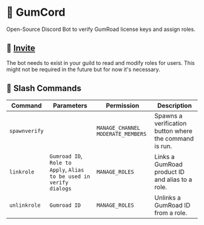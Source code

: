# 🔌 GumCord
Open-Source Discord Bot to verify GumRoad license keys and assign roles.

## 💌 [Invite](https://discord.com/oauth2/authorize?client_id=864170397632299040&permissions=137707777216&scope=bot+applications.commands)
The bot needs to exist in your guild to read and modify roles for users. This might not be required in the future but for now it's necessary.

## 📜 Slash Commands

| Command       | Parameters                                                         | Permission        | Description                                            |
|---------------|--------------------------------------------------------------------|-------------------|--------------------------------------------------------|
| `spawnverify` |                                                                    | `MANAGE_CHANNEL` `MODERATE_MEMBERS` | Spawns a verification button where the command is run. |
| `linkrole`    | `Gumroad ID`, `Role to Apply`, `Alias to be used in verify dialogs` | `MANAGE_ROLES`    | Links a GumRoad product ID and alias to a role.        |
| `unlinkrole`  | `Gumroad ID`                                                       | `MANAGE_ROLES`    | Unlinks a GumRoad ID from a role.                      |
